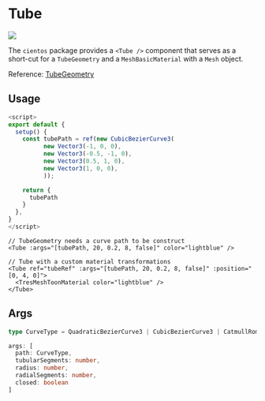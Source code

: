 # Tube <Badge type="warning" text="^1.6.0" />

![](/cientos/tube.png)

The `cientos` package provides a `<Tube />` component that serves as a short-cut for a `TubeGeometry` and a `MeshBasicMaterial` with a `Mesh` object.

Reference: [TubeGeometry](https://threejs.org/docs/?q=tube#api/en/geometries/TubeGeometry)

## Usage

```typescript
<script>
export default {
  setup() {
    const tubePath = ref(new CubicBezierCurve3(
          new Vector3(-1, 0, 0),
          new Vector3(-0.5, -1, 0),
          new Vector3(0.5, 1, 0),
          new Vector3(1, 0, 0),
          ));

    return {
      tubePath
    }
  },
}
</script>
```

```vue
// TubeGeometry needs a curve path to be construct
<Tube :args="[tubePath, 20, 0.2, 8, false]" color="lightblue" />

// Tube with a custom material transformations
<Tube ref="tubeRef" :args="[tubePath, 20, 0.2, 8, false]" :position="[0, 4, 0]">
  <TresMeshToonMaterial color="lightblue" />
</Tube>
```

## Args

```typescript
type CurveType = QuadraticBezierCurve3 | CubicBezierCurve3 | CatmullRomCurve3 | LineCurve3

args: [
  path: CurveType,
  tubularSegments: number,
  radius: number,
  radialSegments: number,
  closed: boolean
]
```
